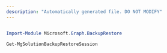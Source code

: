 ```yaml
---
description: "Automatically generated file. DO NOT MODIFY"
---
```


```powershell

Import-Module Microsoft.Graph.BackupRestore

Get-MgSolutionBackupRestoreSession

```